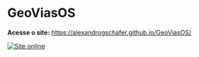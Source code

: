 # GeoViasOS

**Acesse o site:** https://alexandrogschafer.github.io/GeoViasOS/

[![Site online](https://img.shields.io/badge/GitHub%20Pages-online-brightgreen)](https://alexandrogschafer.github.io/GeoViasOS/)
